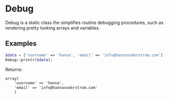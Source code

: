 Debug
=====
Debug is a static class the simplifies routine debugging procedures, such as rendering pretty looking arrays and variables.

## Examples ##
```php
$data = ['username' => 'hanna', 'email' => 'info@hannasoderstrom.com'];
Debug::printr($data);
```
Returns:
```html
array(
    'username' => 'hanna',
    'email' => 'info@hannasoderstrom.com'
    )
```
